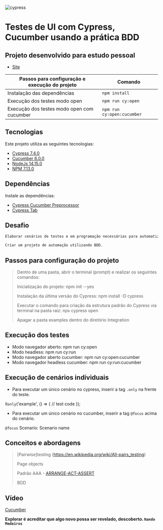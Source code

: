 ![cypress](https://user-images.githubusercontent.com/25454762/120258163-e5ef0900-c267-11eb-9631-e33eb593f91a.png)

# Testes de UI com Cypress, Cucumber usando a prática BDD

## Projeto desenvolvido para estudo pessoal

- [Site](https://www.unimed.coop.br) 

| Passos para configuração e execução do projeto | Comando                    |
| ---------------------------------------------- | ---------------------------|
| Instalação das dependências                    | `npm install`              |
| Execução dos testes modo open                  | `npm run cy:open`          |
| Execução dos testes modo open com cucumber     | `npm run cy:open:cucumber` |

## Tecnologias

Este projeto utiliza as seguintes tecnologias:

- [Cypress 7.4.0](https://docs.cypress.io/guides/getting-started/installing-cypress#System-requirements)
- [Cucumber 6.0.0](https://cucumber.io/tools/cucumberstudio/?&utm_medium=ppcg&utm_source=aw&utm_term=%2Bcucumber%20%2Bframework&utm_content=444348764785&utm_campaign=%7Bcampaign%7D&gclsrc=aw.ds&gclid=EAIaIQobChMI9ZqB7qb18AIVkYKRCh190wtyEAAYASAAEgLAmfD_BwE)
- [NodeJs 14.15.0](https://nodejs.org/en/)
- [NPM 7.13.0](https://docs.npmjs.com/cli/v7/commands/npm-install)

## Dependências

Instale as dependências:

- [Cypress Cucumber Preprocessor](https://www.npmjs.com/package/cypress-cucumber-preprocessor) 
- [Cypress Tab](https://github.com/Bkucera/cypress-plugin-tab)

## Desafio
```sh
Elaborar cenários de testes e em programação necessárias para automatização dos testes.

Criar um projeto de automação utilizando BDD.
```
## Passos para configuração do projeto
> Dentro de uma pasta, abrir o terminal (prompt) e realizar os seguintes comandos:
> 
> Inicialização do projeto: npm init --yes
> 
> Instalação da última versão do Cypress: npm install -D cypress
> 
> Executar o comando para criação da estrutura padrão do Cypress via terminal na pasta raiz: npx cypress open
> 
> Apagar a pasta examples dentro do diretório Integration

## Execução dos testes

- Modo navegador aberto: npm run cy:open
- Modo headless: npm run cy:run
- Modo navegador aberto cucumber: npm run cy:open:cucumber
- Modo navegador headless cucumber: npm run cy:run:cucumber

## Execução de cenários individuais

- Para executar um único cenário no cypress, inserir a tag `.only` na frente do teste.

it`only`('example', () => {
    // test code
  });

- Para executar um único cenário no cucumber, inserir a tag `@focus` acima do cenário.

`@focus`
Scenario: Scenario name

## Conceitos e abordagens

> [Pairwise]testing (https://en.wikipedia.org/wiki/All-pairs_testing)
> 
> Page objects
> 
> Padrão AAA - [ARRANGE-ACT-ASSERT](https://freecontent.manning.com/making-better-unit-tests-part-1-the-aaa-pattern/)
> 
> BDD

## Vídeo

[Cucumber](https://www.youtube.com/watch?v=AxpC-IX-Q1Y)

**Explorar é acreditar que algo novo possa ser revelado, descoberto. `Nando Medeiros`**
